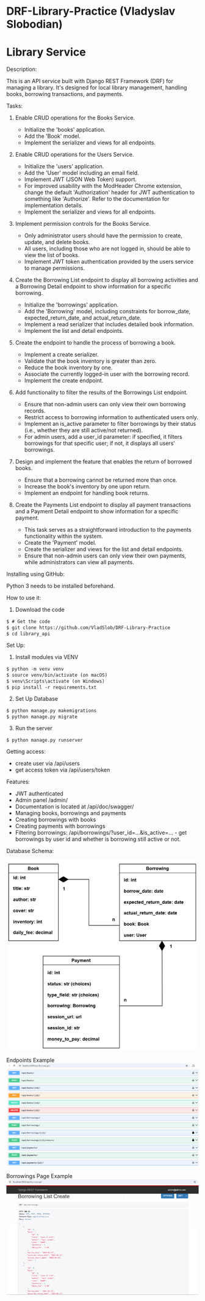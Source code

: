 # DRF-Library-Practice (Vladyslav Slobodian)

# Library Service
Description:

This is an API service built with Django REST Framework (DRF) for managing a library. It's designed for local library management, handling books, borrowing transactions, and payments.

Tasks:
1. Enable CRUD operations for the Books Service.
   - Initialize the 'books' application.
   - Add the 'Book' model.
   - Implement the serializer and views for all endpoints.

2. Enable CRUD operations for the Users Service.
   - Initialize the 'users' application.
   - Add the 'User' model including an email field.
   - Implement JWT (JSON Web Token) support.
   - For improved usability with the ModHeader Chrome extension, change the default 'Authorization' header for JWT authentication to something like 'Authorize'. Refer to the documentation for implementation details.
   - Implement the serializer and views for all endpoints.

3. Implement permission controls for the Books Service.
   - Only administrator users should have the permission to create, update, and delete books.
   - All users, including those who are not logged in, should be able to view the list of books.
   - Implement JWT token authentication provided by the users service to manage permissions.

4. Create the Borrowing List endpoint to display all borrowing activities and a Borrowing Detail endpoint to show information for a specific borrowing.
   - Initialize the 'borrowings' application.
   - Add the 'Borrowing' model, including constraints for borrow_date, expected_return_date, and actual_return_date.
   - Implement a read serializer that includes detailed book information.
   - Implement the list and detail endpoints.

5. Create the endpoint to handle the process of borrowing a book.
   - Implement a create serializer.
   - Validate that the book inventory is greater than zero.
   - Reduce the book inventory by one.
   - Associate the currently logged-in user with the borrowing record.
   - Implement the create endpoint.

6. Add functionality to filter the results of the Borrowings List endpoint.
   - Ensure that non-admin users can only view their own borrowing records.
   - Restrict access to borrowing information to authenticated users only.
   - Implement an is_active parameter to filter borrowings by their status (i.e., whether they are still active/not returned).
   - For admin users, add a user_id parameter: if specified, it filters borrowings for that specific user; if not, it displays all users' borrowings.

7. Design and implement the feature that enables the return of borrowed books.
   - Ensure that a borrowing cannot be returned more than once.
   - Increase the book's inventory by one upon return.
   - Implement an endpoint for handling book returns.

8. Create the Payments List endpoint to display all payment transactions and a Payment Detail endpoint to show information for a specific payment.
   - This task serves as a straightforward introduction to the payments functionality within the system.
   - Create the 'Payment' model.
   - Create the serializer and views for the list and detail endpoints.
   - Ensure that non-admin users can only view their own payments, while administrators can view all payments.

Installing using GitHub:

Python 3 needs to be installed beforehand.

How to use it:

1. Download the code
```
$ # Get the code
$ git clone https://github.com/VladSlob/DRF-Library-Practice
$ cd library_api
```

Set Up:

1. Install modules via VENV
```
$ python -m venv venv
$ source venv/bin/activate (on macOS)
$ venv\Scripts\activate (on Windows)
$ pip install -r requirements.txt
```

2. Set Up Database
```
$ python manage.py makemigrations
$ python manage.py migrate
```

3. Run the server
```
$ python manage.py runserver
```

Getting access:
- create user via /api/users
- get access token via /api/users/token

Features:
- JWT authenticated
- Admin panel /admin/
- Documentation is located at /api/doc/swagger/
- Managing books, borrowings and payments
- Creating borrowings with books
- Creating payments with borrowings
- Filtering borrowings: /api/borrowings/?user_id=...&is_active=... - get borrowings by user id and whether is borrowing still active or not.

Database Schema:

![Скріншот](images/Database_schema.jpg)

Endpoints Example
![Скріншот](images/Endpoints_Example.png)

Borrowings Page Example
![Скріншот](images/Borrowings_Page.png)
